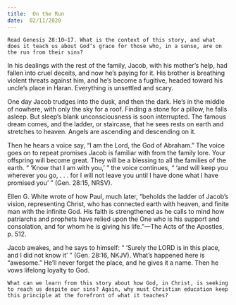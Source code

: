 ```yaml
---
title:  On the Run
date:  02/11/2020
---
```


`Read Genesis 28:10–17. What is the context of this story, and what does it teach us about God’s grace for those who, in a sense, are on the run from their sins?`

In his dealings with the rest of the family, Jacob, with his mother’s help, had fallen into cruel deceits, and now he’s paying for it. His brother is breathing violent threats against him, and he’s become a fugitive, headed toward his uncle’s place in Haran. Everything is unsettled and scary.

One day Jacob trudges into the dusk, and then the dark. He’s in the middle of nowhere, with only the sky for a roof. Finding a stone for a pillow, he falls asleep. But sleep’s blank unconsciousness is soon interrupted. The famous dream comes, and the ladder, or staircase, that he sees rests on earth and stretches to heaven. Angels are ascending and descending on it.

Then he hears a voice say, “I am the Lord, the God of Abraham.” The voice goes on to repeat promises Jacob is familiar with from the family lore. Your offspring will become great. They will be a blessing to all the families of the earth. “ ‘Know that I am with you,’ ” the voice continues, “ ‘and will keep you wherever you go, . . . for I will not leave you until I have done what I have promised you’ ” (Gen. 28:15, NRSV).

Ellen G. White wrote of how Paul, much later, “beholds the ladder of Jacob’s vision, representing Christ, who has connected earth with heaven, and finite man with the infinite God. His faith is strengthened as he calls to mind how patriarchs and prophets have relied upon the One who is his support and consolation, and for whom he is giving his life.”—The Acts of the Apostles, p. 512.

Jacob awakes, and he says to himself: “ ‘Surely the LORD is in this place, and I did not know it’ ” (Gen. 28:16, NKJV). What’s happened here is “awesome.” He’ll never forget the place, and he gives it a name. Then he vows lifelong loyalty to God.

`What can we learn from this story about how God, in Christ, is seeking to reach us despite our sins? Again, why must Christian education keep this principle at the forefront of what it teaches?`